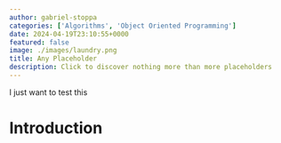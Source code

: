 ```yaml
---
author: gabriel-stoppa
categories: ['Algorithms', 'Object Oriented Programming']
date: 2024-04-19T23:10:55+0000
featured: false
image: ./images/laundry.png
title: Any Placeholder
description: Click to discover nothing more than more placeholders
---
```


I just want to test this

# Introduction